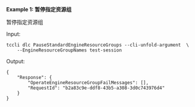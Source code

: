 **Example 1: 暂停指定资源组**

暂停指定资源组

Input: 

```
tccli dlc PauseStandardEngineResourceGroups --cli-unfold-argument  \
    --EngineResourceGroupNames test-session
```

Output: 
```
{
    "Response": {
        "OperateEngineResourceGroupFailMessages": [],
        "RequestId": "b2a83c9e-ddf8-43b5-a308-3d0c743976d4"
    }
}
```

